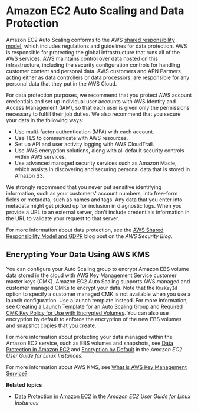 # Amazon EC2 Auto Scaling and Data Protection<a name="ec2-auto-scaling-data-protection"></a>

Amazon EC2 Auto Scaling conforms to the AWS [shared responsibility model](http://aws.amazon.com/compliance/shared-responsibility-model/), which includes regulations and guidelines for data protection\. AWS is responsible for protecting the global infrastructure that runs all of the AWS services\. AWS maintains control over data hosted on this infrastructure, including the security configuration controls for handling customer content and personal data\. AWS customers and APN Partners, acting either as data controllers or data processors, are responsible for any personal data that they put in the AWS Cloud\. 

For data protection purposes, we recommend that you protect AWS account credentials and set up individual user accounts with AWS Identity and Access Management \(IAM\), so that each user is given only the permissions necessary to fulfill their job duties\. We also recommend that you secure your data in the following ways:
+ Use multi\-factor authentication \(MFA\) with each account\.
+ Use TLS to communicate with AWS resources\.
+ Set up API and user activity logging with AWS CloudTrail\.
+ Use AWS encryption solutions, along with all default security controls within AWS services\.
+ Use advanced managed security services such as Amazon Macie, which assists in discovering and securing personal data that is stored in Amazon S3\.

We strongly recommend that you never put sensitive identifying information, such as your customers' account numbers, into free\-form fields or metadata, such as names and tags\. Any data that you enter into metadata might get picked up for inclusion in diagnostic logs\. When you provide a URL to an external server, don't include credentials information in the URL to validate your request to that server\.

For more information about data protection, see the [AWS Shared Responsibility Model and GDPR](http://aws.amazon.com/blogs/security/the-aws-shared-responsibility-model-and-gdpr/) blog post on the *AWS Security Blog*\.

## Encrypting Your Data Using AWS KMS<a name="encryption"></a>

You can configure your Auto Scaling group to encrypt Amazon EBS volume data stored in the cloud with AWS Key Management Service customer master keys \(CMK\)\. Amazon EC2 Auto Scaling supports AWS managed and customer managed CMKs to encrypt your data\. Note that the `KmsKeyId` option to specify a customer managed CMK is not available when you use a launch configuration\. Use a launch template instead\. For more information, see [Creating a Launch Template for an Auto Scaling Group](create-launch-template.md) and [Required CMK Key Policy for Use with Encrypted Volumes](key-policy-requirements-EBS-encryption.md)\. You can also use encryption by default to enforce the encryption of the new EBS volumes and snapshot copies that you create\.

For more information about protecting your data managed within the Amazon EC2 service, such as EBS volumes and snapshots, see [Data Protection in Amazon EC2](https://docs.aws.amazon.com/AWSEC2/latest/UserGuide/data-protection.html) and [Encryption by Default](https://docs.aws.amazon.com/AWSEC2/latest/UserGuide/EBSEncryption.html#encryption-by-default) in the *Amazon EC2 User Guide for Linux Instances*\.

For more information about AWS KMS, see [What is AWS Key Management Service?](https://docs.aws.amazon.com/kms/latest/developerguide/overview.html)

**Related topics**
+ [Data Protection in Amazon EC2](https://docs.aws.amazon.com/AWSEC2/latest/UserGuide/data-protection.html) in the *Amazon EC2 User Guide for Linux Instances*